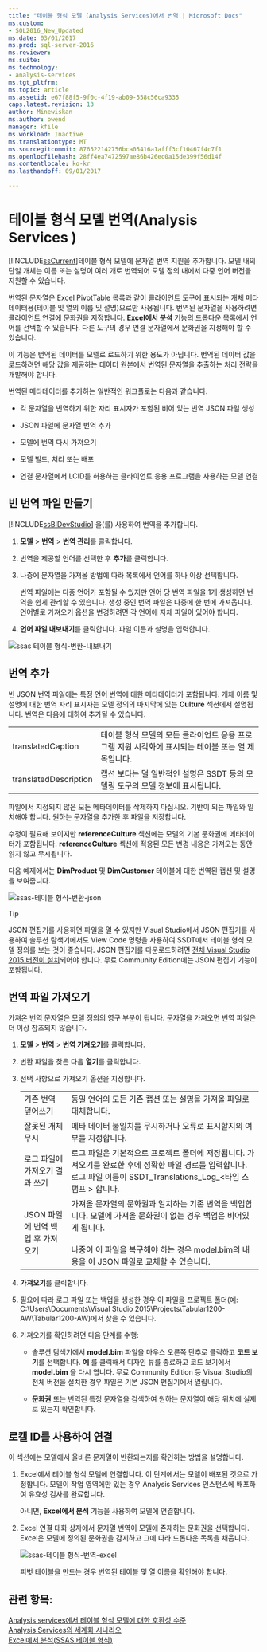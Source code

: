 ```yaml
---
title: "테이블 형식 모델 (Analysis Services)에서 번역 | Microsoft Docs"
ms.custom:
- SQL2016_New_Updated
ms.date: 03/01/2017
ms.prod: sql-server-2016
ms.reviewer: 
ms.suite: 
ms.technology:
- analysis-services
ms.tgt_pltfrm: 
ms.topic: article
ms.assetid: e67f88f5-9f0c-4f19-ab09-558c56ca9335
caps.latest.revision: 13
author: Minewiskan
ms.author: owend
manager: kfile
ms.workload: Inactive
ms.translationtype: MT
ms.sourcegitcommit: 876522142756bca05416a1afff3cf10467f4c7f1
ms.openlocfilehash: 28ff4ea7472597ae86b426ec0a15de399f56d14f
ms.contentlocale: ko-kr
ms.lasthandoff: 09/01/2017

---
```

# <a name="translations-in-tabular-models-analysis-services"></a>테이블 형식 모델 번역(Analysis Services )
  [!INCLUDE[ssCurrent](../../includes/sscurrent-md.md)]테이블 형식 모델에 문자열 번역 지원을 추가합니다. 모델 내의 단일 개체는 이름 또는 설명이 여러 개로 번역되어 모델 정의 내에서 다중 언어 버전을 지원할 수 있습니다.  
  
 번역된 문자열은 Excel PivotTable 목록과 같이 클라이언트 도구에 표시되는 개체 메타데이터용(테이블 및 열의 이름 및 설명)으로만 사용됩니다.  번역된 문자열을 사용하려면 클라이언트 연결에 문화권을 지정합니다. **Excel에서 분석** 기능의 드롭다운 목록에서 언어를 선택할 수 있습니다. 다른 도구의 경우 연결 문자열에서 문화권을 지정해야 할 수 있습니다.  
  
 이 기능은 번역된 데이터를 모델로 로드하기 위한 용도가 아닙니다. 번역된 데이터 값을 로드하려면 해당 값을 제공하는 데이터 원본에서 번역된 문자열을 추출하는 처리 전략을 개발해야 합니다.  
  
 번역된 메타데이터를 추가하는 일반적인 워크플로는 다음과 같습니다.  
  
-   각 문자열을 번역하기 위한 자리 표시자가 포함된 비어 있는 번역 JSON 파일 생성  
  
-   JSON 파일에 문자열 번역 추가  
  
-   모델에 번역 다시 가져오기  
  
-   모델 빌드, 처리 또는 배포  
  
-   연결 문자열에서 LCID를 허용하는 클라이언트 응용 프로그램을 사용하는 모델 연결  
  
## <a name="create-an-empty-translation-file"></a>빈 번역 파일 만들기  
 [!INCLUDE[ssBIDevStudio](../../includes/ssbidevstudio-md.md)] 을(를) 사용하여 번역을 추가합니다.  
  
1.  **모델** > **번역** > **번역 관리**를 클릭합니다.  
  
2.  번역을 제공할 언어를 선택한 후 **추가**를 클릭합니다.  
  
3.  나중에 문자열을 가져올 방법에 따라 목록에서 언어를 하나 이상 선택합니다.  
  
     번역 파일에는 다중 언어가 포함될 수 있지만 언어 당 번역 파일을 1개 생성하면 번역을 쉽게 관리할 수 있습니다. 생성 중인 번역 파일은 나중에 한 번에 가져옵니다. 언어별로 가져오기 옵션을 변경하려면 각 언어에 자체 파일이 있어야 합니다.  
  
4.  **언어 파일 내보내기**를 클릭합니다.  파일 이름과 설명을 입력합니다.  
  
 ![ssas 테이블 형식-변환-내보내기](../../analysis-services/tabular-models/media/ssas-tabular-translate-export.png "ssas 테이블 형식-변환-내보내기")  
  
## <a name="add-translations"></a>번역 추가  
 빈 JSON 번역 파일에는 특정 언어 번역에 대한 메타데이터가 포함됩니다. 개체 이름 및 설명에 대한 번역 자리 표시자는 모델 정의의 마지막에 있는 **Culture** 섹션에서 설명됩니다. 번역은 다음에 대하여 추가될 수 있습니다.  
  
|||  
|-|-|  
|translatedCaption|테이블 형식 모델의 모든 클라이언트 응용 프로그램 지원 시각화에 표시되는 테이블 또는 열 제목입니다.|  
|translatedDescription|캡션 보다는 덜 일반적인 설명은 SSDT 등의 모델링 도구의 모델 정보에 표시됩니다.|  
  
 파일에서 지정되지 않은 모든 메타데이터를 삭제하지 마십시오.  기반이 되는 파일와 일치해야 합니다. 원하는 문자열을 추가한 후 파일을 저장합니다.  
  
 수정이 필요해 보이지만  **referenceCulture** 섹션에는 모델의 기본 문화권에 메타데이터가 포함됩니다. **referenceCulture** 섹션에 적용된 모든 변경 내용은 가져오는 동안 읽지 않고 무시됩니다.  
  
 다음 예제에서는 **DimProduct** 및 **DimCustomer** 테이블에 대한 번역된 캡션 및 설명을 보여줍니다.  
  
 ![ssas-테이블 형식-변환-json](../../analysis-services/tabular-models/media/ssas-tabular-translate-json.png "ssas-테이블 형식-변환-json")  
  
> [!TIP]  
>  JSON 편집기를 사용하면 파일을 열 수 있지만 Visual Studio에서 JSON 편집기를 사용하여 솔루션 탐색기에서도 View Code 명령을 사용하여 SSDT에서 테이블 형식 모델 정의를 보는 것이 좋습니다. JSON 편집기를 다운로드하려면 [전체 Visual Studio 2015 버전이 설치](https://www.visualstudio.com/en-us/downloads/download-visual-studio-vs.aspx)되어야 합니다. 무료 Community Edition에는 JSON 편집기 기능이 포함됩니다.  
  
## <a name="import-a-translation-file"></a>번역 파일 가져오기  
 가져온 번역 문자열은 모델 정의의 영구 부분이 됩니다. 문자열을 가져오면 번역 파일은 더 이상 참조되지 않습니다.  
  
1.  **모델** > **번역** > **번역 가져오기**를 클릭합니다.  
  
2.  변환 파일을 찾은 다음 **열기**를 클릭합니다.  
  
3.  선택 사항으로 가져오기 옵션을 지정합니다.  
  
    |||  
    |-|-|  
    |기존 번역 덮어쓰기|동일 언어의 모든 기존 캡션 또는 설명을 가져올 파일로 대체합니다.|  
    |잘못된 개체 무시|메타 데이터 불일치를 무시하거나 오류로 표시할지의 여부를 지정합니다.|  
    |로그 파일에 가져오기 결과 쓰기|로그 파일은 기본적으로 프로젝트 폴더에 저장됩니다. 가져오기를 완료한 후에 정확한 파일 경로를 입력합니다. 로그 파일 이름이 SSDT_Translations_Log_\<타임 스탬프 > 합니다.|  
    |JSON 파일에 번역 백업 후 가져오기|가져올 문자열의 문화권과 일치하는 기존 번역을 백업합니다.  모델에 가져올 문화권이 없는 경우 백업은 비어있게 됩니다.<br /><br /> 나중이 이 파일을 복구해야 하는 경우 model.bim의 내용을 이 JSON 파일로 교체할 수 있습니다.|  
  
4.  **가져오기**를 클릭합니다.  
  
5.  필요에 따라 로그 파일 또는 백업을 생성한 경우 이 파일을 프로젝트 폴더(예: C:\Users\Documents\Visual Studio 2015\Projects\Tabular1200-AW\Tabular1200-AW)에서 찾을 수 있습니다.  
  
6.  가져오기를 확인하려면 다음 단계를 수행:  
  
    -   솔루션 탐색기에서 **model.bim** 파일을 마우스 오른쪽 단추로 클릭하고 **코드 보기**를 선택합니다. **예** 를 클릭해서 디자인 뷰를 종료하고 코드 보기에서 **model.bim** 을 다시 엽니다.  무료 Community Edition 등 Visual Studio의 전체 버전을 설치한 경우 파일은 기본 JSON 편집기에서 열립니다.  
  
    -   **문화권** 또는 번역된 특정 문자열을 검색하여 원하는 문자열이 해당 위치에 실제로 있는지 확인합니다.  
  
## <a name="connect-using-a-locale-identifier"></a>로캘 ID를 사용하여 연결  
 이 섹션에는 모델에서 올바른 문자열이 반환되는지를 확인하는 방법을 설명합니다.  
  
1.  Excel에서 테이블 형식 모델에 연결합니다. 이 단계에서는 모델이 배포된 것으로 가정합니다. 모델이 작업 영역에만 있는 경우 Analysis Services 인스턴스에 배포하여 유효성 검사를 완료합니다.  
  
     아니면, **Excel에서 분석** 기능을 사용하여 모델에 연결합니다.  
  
2.  Excel 연결 대화 상자에서 문자열 번역이 모델에 존재하는 문화권을 선택합니다. Excel은 모델에 정의된 문화권을 감지하고 그에 따라 드롭다운 목록을 채웁니다.  
  
     ![ssas-테이블 형식-번역-excel](../../analysis-services/tabular-models/media/ssas-tabular-translations-excel.png "ssas-테이블 형식-번역-excel")  
  
     피벗 테이블을 만드는 경우 번역된 테이블 및 열 이름을 확인해야 합니다.  
  
## <a name="see-also"></a>관련 항목:  
 [Analysis services에서 테이블 형식 모델에 대한 호환성 수준](../../analysis-services/tabular-models/compatibility-level-for-tabular-models-in-analysis-services.md)   
 [Analysis Services의 세계화 시나리오](../../analysis-services/globalization-scenarios-for-analysis-services.md)   
 [Excel에서 분석&#40;SSAS 테이블 형식&#41;](../../analysis-services/tabular-models/analyze-in-excel-ssas-tabular.md)  
  
  

